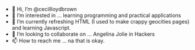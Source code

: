 - 👋 Hi, I’m @cecillloydbrown
- 👀 I’m interested in ... learning programming and practical applications
- 🌱 I’m currently refreshing HTML (I used to make crappy geocities pages) and learning Javascript.
- 💞️ I’m looking to collaborate on ... Angelina Jolie in Hackers
- 📫 How to reach me ... na that is okay.

<!---
cecillloydbrown/cecillloydbrown is a ✨ special ✨ repository because its `README.md` (this file) appears on your GitHub profile.
You can click the Preview link to take a look at your changes.
--->
